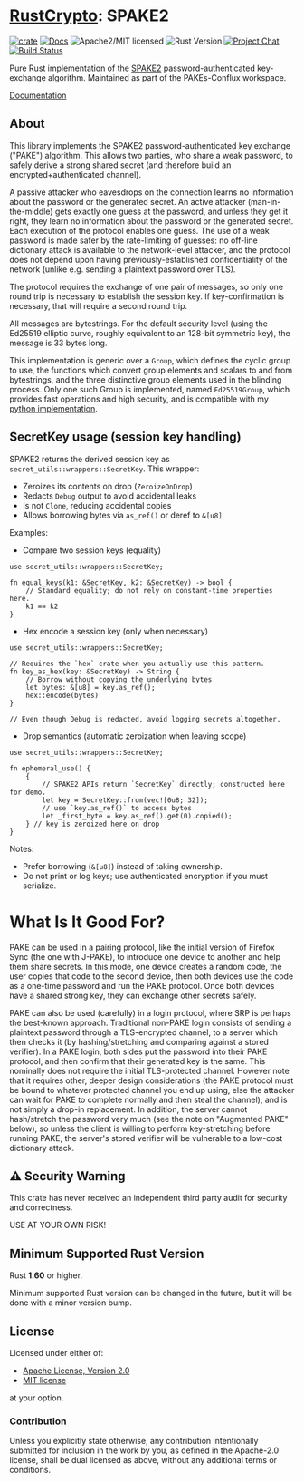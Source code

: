 # [RustCrypto]: SPAKE2

[![crate][crate-image]][crate-link]
[![Docs][docs-image]][docs-link]
![Apache2/MIT licensed][license-image]
![Rust Version][rustc-image]
[![Project Chat][chat-image]][chat-link]
[![Build Status][build-image]][build-link]

Pure Rust implementation of the [SPAKE2] password-authenticated key-exchange algorithm. Maintained as part of the PAKEs-Conflux workspace.

[Documentation][docs-link]

## About

This library implements the SPAKE2 password-authenticated key exchange
("PAKE") algorithm. This allows two parties, who share a weak password, to
safely derive a strong shared secret (and therefore build an
encrypted+authenticated channel).

A passive attacker who eavesdrops on the connection learns no information
about the password or the generated secret. An active attacker
(man-in-the-middle) gets exactly one guess at the password, and unless they
get it right, they learn no information about the password or the generated
secret. Each execution of the protocol enables one guess. The use of a weak
password is made safer by the rate-limiting of guesses: no off-line
dictionary attack is available to the network-level attacker, and the
protocol does not depend upon having previously-established confidentiality
of the network (unlike e.g. sending a plaintext password over TLS).

The protocol requires the exchange of one pair of messages, so only one round
trip is necessary to establish the session key. If key-confirmation is
necessary, that will require a second round trip.

All messages are bytestrings. For the default security level (using the
Ed25519 elliptic curve, roughly equivalent to an 128-bit symmetric key), the
message is 33 bytes long.

This implementation is generic over a `Group`, which defines the cyclic
group to use, the functions which convert group elements and scalars to
and from bytestrings, and the three distinctive group elements used in
the blinding process. Only one such Group is implemented, named
`Ed25519Group`, which provides fast operations and high security, and is
compatible with my [python implementation](https://github.com/warner/python-spake2).

## SecretKey usage (session key handling)

SPAKE2 returns the derived session key as `secret_utils::wrappers::SecretKey`. This wrapper:
- Zeroizes its contents on drop (`ZeroizeOnDrop`)
- Redacts `Debug` output to avoid accidental leaks
- Is not `Clone`, reducing accidental copies
- Allows borrowing bytes via `as_ref()` or deref to `&[u8]`

Examples:

- Compare two session keys (equality)

```/dev/null/usage.rs#L1-11
use secret_utils::wrappers::SecretKey;

fn equal_keys(k1: &SecretKey, k2: &SecretKey) -> bool {
    // Standard equality; do not rely on constant-time properties here.
    k1 == k2
}
```

- Hex encode a session key (only when necessary)

```/dev/null/usage.rs#L12-29
use secret_utils::wrappers::SecretKey;

// Requires the `hex` crate when you actually use this pattern.
fn key_as_hex(key: &SecretKey) -> String {
    // Borrow without copying the underlying bytes
    let bytes: &[u8] = key.as_ref();
    hex::encode(bytes)
}

// Even though Debug is redacted, avoid logging secrets altogether.
```

- Drop semantics (automatic zeroization when leaving scope)

```/dev/null/usage.rs#L30-44
use secret_utils::wrappers::SecretKey;

fn ephemeral_use() {
    {
        // SPAKE2 APIs return `SecretKey` directly; constructed here for demo.
        let key = SecretKey::from(vec![0u8; 32]);
        // use `key.as_ref()` to access bytes
        let _first_byte = key.as_ref().get(0).copied();
    } // key is zeroized here on drop
}
```

Notes:
- Prefer borrowing (`&[u8]`) instead of taking ownership.
- Do not print or log keys; use authenticated encryption if you must serialize.

# What Is It Good For?

PAKE can be used in a pairing protocol, like the initial version of Firefox
Sync (the one with J-PAKE), to introduce one device to another and help them
share secrets. In this mode, one device creates a random code, the user
copies that code to the second device, then both devices use the code as a
one-time password and run the PAKE protocol. Once both devices have a shared
strong key, they can exchange other secrets safely.

PAKE can also be used (carefully) in a login protocol, where SRP is perhaps
the best-known approach. Traditional non-PAKE login consists of sending a
plaintext password through a TLS-encrypted channel, to a server which then
checks it (by hashing/stretching and comparing against a stored verifier). In
a PAKE login, both sides put the password into their PAKE protocol, and then
confirm that their generated key is the same. This nominally does not require
the initial TLS-protected channel. However note that it requires other,
deeper design considerations (the PAKE protocol must be bound to whatever
protected channel you end up using, else the attacker can wait for PAKE to
complete normally and then steal the channel), and is not simply a drop-in
replacement. In addition, the server cannot hash/stretch the password very
much (see the note on "Augmented PAKE" below), so unless the client is
willing to perform key-stretching before running PAKE, the server's stored
verifier will be vulnerable to a low-cost dictionary attack.

## ⚠️ Security Warning

This crate has never received an independent third party audit for security and
correctness.

USE AT YOUR OWN RISK!

## Minimum Supported Rust Version

Rust **1.60** or higher.

Minimum supported Rust version can be changed in the future, but it will be
done with a minor version bump.

## License

Licensed under either of:

 * [Apache License, Version 2.0](http://www.apache.org/licenses/LICENSE-2.0)
 * [MIT license](http://opensource.org/licenses/MIT)

at your option.

### Contribution

Unless you explicitly state otherwise, any contribution intentionally submitted
for inclusion in the work by you, as defined in the Apache-2.0 license, shall be
dual licensed as above, without any additional terms or conditions.

[//]: # (badges)

[crate-image]: https://img.shields.io/crates/v/spake2-conflux.svg
[crate-link]: https://crates.io/crates/spake2-conflux
[docs-image]: https://docs.rs/spake2-conflux/badge.svg
[docs-link]: https://docs.rs/spake2-conflux/
[license-image]: https://img.shields.io/badge/license-Apache2.0/MIT-blue.svg
[rustc-image]: https://img.shields.io/badge/rustc-1.60+-blue.svg
[chat-image]: https://img.shields.io/badge/zulip-join_chat-blue.svg
[chat-link]: https://rustcrypto.zulipchat.com/#narrow/stream/260045-PAKEs
[build-image]: https://github.com/thatnewyorker/PAKEs-Conflux/actions/workflows/spake2.yml/badge.svg
[build-link]: https://github.com/thatnewyorker/PAKEs-Conflux/actions/workflows/spake2.yml

[//]: # (general links)

[RustCrypto]: https://github.com/RustCrypto
[SPAKE2]: https://tools.ietf.org/id/draft-irtf-cfrg-spake2-10.html
